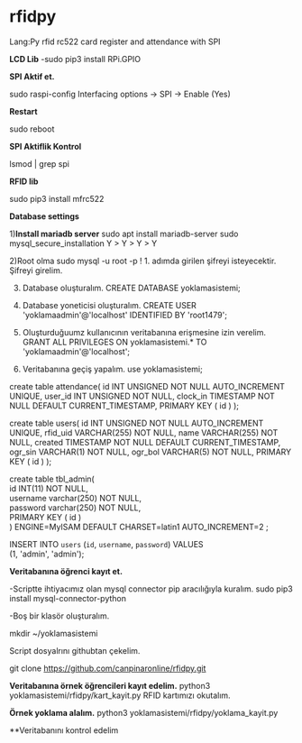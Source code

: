 # rfidpy

Lang:Py
rfid rc522 card register and attendance with SPI

**LCD Lib**
-sudo pip3 install RPi.GPIO

**SPI Aktif et.**

sudo raspi-config
Interfacing options -> SPI -> Enable (Yes)

**Restart**

sudo reboot

**SPI Aktiflik Kontrol**

lsmod | grep spi

**RFID lib**

sudo pip3 install mfrc522

**Database settings**

1)**Install mariadb server**
sudo apt install mariadb-server
sudo mysql_secure_installation
Y > Y > Y > Y

2)Root olma
sudo mysql -u root -p
! 1. adımda girilen şifreyi isteyecektir. Şifreyi girelim.

3) Database oluşturalım.
CREATE DATABASE yoklamasistemi;

4) Database yoneticisi oluşturalım.
CREATE USER 'yoklamaadmin'@'localhost' IDENTIFIED BY 'root1479';

5) Oluşturduğuumz kullanıcının veritabanına erişmesine izin verelim.
GRANT ALL PRIVILEGES ON yoklamasistemi.* TO 'yoklamaadmin'@'localhost';

6) Veritabanına geçiş yapalım.
use yoklamasistemi;

create table attendance(
   id INT UNSIGNED NOT NULL AUTO_INCREMENT UNIQUE,
   user_id INT UNSIGNED NOT NULL,
   clock_in TIMESTAMP NOT NULL DEFAULT CURRENT_TIMESTAMP,
   PRIMARY KEY ( id )
);

create table users(
   id INT UNSIGNED NOT NULL AUTO_INCREMENT UNIQUE,
   rfid_uid VARCHAR(255) NOT NULL,
   name VARCHAR(255) NOT NULL,
   created TIMESTAMP NOT NULL DEFAULT CURRENT_TIMESTAMP,
   ogr_sin VARCHAR(1) NOT NULL,
   ogr_bol VARCHAR(5) NOT NULL,
   PRIMARY KEY ( id )
);

create table tbl_admin(  
  id INT(11) NOT NULL,  
  username varchar(250) NOT NULL,  
  password varchar(250) NOT NULL,  
  PRIMARY KEY ( id )  
 ) ENGINE=MyISAM DEFAULT CHARSET=latin1 AUTO_INCREMENT=2 ;
 
 INSERT INTO `users` (`id`, `username`, `password`) VALUES  
 (1, 'admin', 'admin');  
 
 
 **Veritabanına öğrenci kayıt et.**
 
 -Scriptte ihtiyacımız olan mysql connector pip aracılığıyla kuralım.
 sudo pip3 install mysql-connector-python
 
 -Boş bir klasör oluşturalım.
 
 mkdir ~/yoklamasistemi
 
 Script dosyalrını githubtan çekelim.
 
 git clone https://github.com/canpinaronline/rfidpy.git
 
 
 **Veritabanına örnek öğrencileri kayıt edelim.**
 python3 yoklamasistemi/rfidpy/kart_kayit.py
 RFID kartımızı okutalım.
 
**Örnek yoklama alalım.**
  python3 yoklamasistemi/rfidpy/yoklama_kayit.py

**Veritabanını kontrol edelim


 
